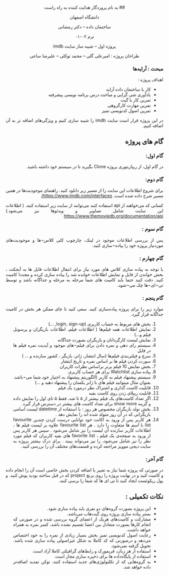 <div dir='rtl' align="center">
## به نام پروردگار هدایت کننده به راه راست

  دانشگاه اصفهان

  ساختمان داده – دکتر رمضانی 

  ترم ۰۲-۰۱

  پروژه اول – شبیه ساز سایت imdb 

  
  طراحان پروژه : امیرعلی گلی – محمد توکلی – علیرضا ساعی
</div>

<div dir='rtl' align="justify">
  
### مبحث : آرایه‌ها 
اهداف پروژه :
+ کار با ساختمان داده آرایه
+ یادآوری شی گرایی و مباحث درس برنامه نویسی پیشرفته
+ تمرین کار با گیت
+	تمرین مهارت کارگروهی
+ تمرین اصول کدنویسی تمیز


در این پروژه قرار است سایت imdb را شبیه سازی کنیم و ویژگی‌های اضافه تر به آن اضافه کنیم.

## گام های پروژه
### گام اول:
در گام اول، از ریپازیتوری پروژه Clone بگیرید تا در سیستم خود داشته باشید.
### گام دوم:
برای شروع اطلاعات این سایت را از مسیر زیر دانلود کنید. راهنمای موجودیت‌ها در همین مسیر شرح داده شده است.
https://www.imdb.com/interfaces/ 

  
کسانی که می‌خواهند از api  استفاده کنند می‌توانند از سایت زیر استفاده کنند. ( اطلاعات این سایت شامل تصاویر و ویدئوها نیز می‌شود.)
https://www.themoviedb.org/documentation/api 
### گام سوم :
پس از بررسی اطلاعات موجود در لینک، چارچوب کلی کلاس¬ها و موجودیت‌های موردنیاز پروژه خود را پیاده¬سازی کنید.
### گام چهارم : 
با توجه به پیاده سازی کلاس های مورد نیاز برای انتقال اطلاعات فایل ها به آبجکت ، بخش خواندن از فایل و نمایش اطلاعات خوانده شد را پیاده سازی کرده و مجددا کامیت کنید.
دقت کنید حتما باید کامیت های شما مرحله به مرحله و جداگانه باشد و توسط تی¬ای¬ها چک می¬شود.
### گام پنجم :
موارد زیر را برای پروژه پیاده‌سازی کنید.
سعی کنید تا جای ممکن هر بخش در کامیت جداگانه قرار گیرد.
1.	بخش های مربوط به حساب کاربری (login, sign-up, …)
2.	نمایش اطلاعات همه فیلم‌ها ( اطلاعات فیلم، اطلاعات بازیگران و پرسونل فیلم و...)
3.	نمایش لیست کارگردانان و بازیگران بصورت جداگانه
4.	سیستم رای دهی و نمره دادن برای فیلم¬های موجود و آپدیت نمره فیلم ها در فایل‌
5.	سرچ و فیلتربندی فیلم‌ها (سال انتشار، ژانر، بازیگر ، کشور سازنده و ... )
6.	 سورت کردن فیلم ها بر اساس نمره و تاریخ انتشار
7.	بخش نمایش 10 فیلم برتر براساس نظرات کاربران
8.	پیاده سازی Watchlist برای هر حساب کاربری 
9.	سیستم پیشنهاد فیلم به کاربر (الگوریتم پیشنهاد به اختیار خود شما می¬باشد. بعنوان مثال میتوانید فیلم های با ژانر یکسان را پیشنهاد دهید و ...)
10.	قابلیت کامنت گذاری و اشتراک نظر درمورد یک فیلم 
11.	قابلیت ریپلای زدن روی کامنت بقیه
12.	اگر تعداد کامنت‌های یک فیلم بیشتر از ۵ تا شد، فقط ۵ تای اول را نمایش داده و گزینه show more برای تعداد کامنت های بیشتر در دسترس قرار گیرد.
13.	بخش تولد بازیگران مخصوص هر روز : با استفاده از datetime  لیست اسامی بازیگرانی که در آن روز متولد شده اند را نمایش دهد .
14.	هر کاربر پس از ورود به اکانت خود توانایی درست کردن چندین favourite list با اسم ها متفاوت را دارد . هر favourite list علاوه بر لیست فیلم ها ، اطلاعات کاربر سازنده آن لیست را نیز شامل می‌شود .
 سپس هر کاربر پس از ورود به صفحه‌ی یک فیلم ، favorite list  های بقیه کاربران که فیلم مورد نظر را نیز شامل می‌شود، را نیز می‌تواند ببیند . 
برای درک بیشتر پروژه به سایت دیجی موویز  مراجعه کرده و قسمت‌های مختلف آن را بررسی کنید.
 
 

### گام آخر:
در صورتی که پروژه شما نیاز به تغییر یا اضافه کردن بخش خاصی است آن را انجام داده و کامیت کنید و در نهایت پروژه را روی برنچ project که در قبل ساخته بودید پوش کنید. و پول ریکوئست ایجاد کنید تا تی ای ها کد شما را برسی کنند.



## نکات تکمیلی :
+ این پروژه بصورت گروه‌های دو نفری باید پیاده سازی شود.
+ بستر پیاده سازی پروژه روی گیت‌هاب می‌باشد.
+ مشارکت و کامیت‌های هریک از اعضای گروه بررسی شده و در صورتی که انجام کارها بصورت متعادل بین اعضا تقسیم نشده باشد، کسر نمره به همراه خواهد داشت.
+	رعایت اصول کدنویسی تمیز بخش بسیار زیادی از نمره را به خود اختصاص می‌دهد و درصورتی که کد کاملا به شکل غیراصولی پیاده سازی شده باشد. تحویل گرفته نمی‌شود.
+ استفاده از هر زبان، فریمورک و رابط‌های گرافیکی کاملا آزاد است.
+ استفاده از پایگاه‌داده ها برای ذخیره سازی مجاز است.
+ به گروه‌هایی که از تکلنولوژی‌های جدید استفاده کنند، توکن تمدید اضافه‌تر داده خواهد شد.




</div>
